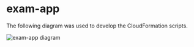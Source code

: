 # exam-app

The following diagram was used to develop the CloudFormation scripts.

![exam-app diagram](https://github.com/user-attachments/assets/7cc8bfa9-ac00-479f-9d60-e12bc161f7fe)

